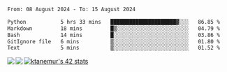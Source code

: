 <!--START_SECTION:waka-->

```txt
From: 08 August 2024 - To: 15 August 2024

Python           5 hrs 33 mins   █████████████████████▓░░░   86.85 %
Markdown         18 mins         █▒░░░░░░░░░░░░░░░░░░░░░░░   04.79 %
Bash             14 mins         █░░░░░░░░░░░░░░░░░░░░░░░░   03.86 %
GitIgnore file   6 mins          ▒░░░░░░░░░░░░░░░░░░░░░░░░   01.80 %
Text             5 mins          ▒░░░░░░░░░░░░░░░░░░░░░░░░   01.52 %
```

<!--END_SECTION:waka-->
<a href="https://github.com/anuraghazra/github-readme-stats">
  <img align="left" src="https://github-readme-stats.vercel.app/api?username=Tanesan&count_private=true&show_icons=true" />
<img align="left" src="https://github-readme-stats.vercel.app/api/top-langs/?username=Tanesan" />
</a>

[![ktanemur's 42 stats](https://badge42.vercel.app/api/v2/cl1wslf6s002109l771rng2w8/stats?cursusId=21&coalitionId=62)](https://github.com/JaeSeoKim/badge42)
